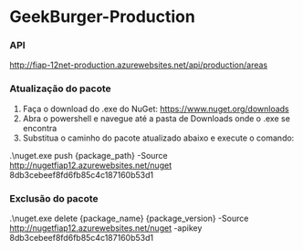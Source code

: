 # GeekBurger-Production

### API
  http://fiap-12net-production.azurewebsites.net/api/production/areas

### Atualização do pacote
1. Faça o download do .exe do NuGet: https://www.nuget.org/downloads
2. Abra o powershell e navegue até a pasta de Downloads onde o .exe se encontra
3. Substitua o caminho do pacote atualizado abaixo e execute o comando:

.\nuget.exe push {package_path} -Source http://nugetfiap12.azurewebsites.net/nuget 8db3cebeef8fd6fb85c4c187160b53d1

### Exclusão do pacote

.\nuget.exe delete {package_name} {package_version} -Source http://nugetfiap12.azurewebsites.net/nuget -apikey 8db3cebeef8fd6fb85c4c187160b53d1
